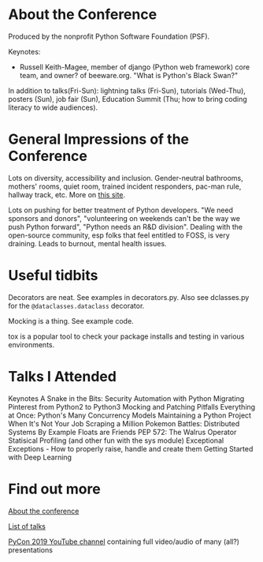 About the Conference
====================

Produced by the nonprofit Python Software Foundation (PSF).

Keynotes:
* Russell Keith-Magee, member of django (Python web framework) core team, and owner? of beeware.org.  "What is Python's Black Swan?"

In addition to talks(Fri-Sun): lightning talks (Fri-Sun), tutorials (Wed-Thu), posters (Sun), job fair (Sun), Education Summit (Thu; how to bring coding literacy to wide audiences).


General Impressions of the Conference
=====================================

Lots on diversity, accessibility and inclusion.  Gender-neutral bathrooms, mothers' rooms, quiet room, trained incident responders, pac-man rule, hallway track, etc.  More on [this site](https://us.pycon.org/2019/about/code-of-conduct/).

Lots on pushing for better treatment of Python developers.  "We need sponsors and donors", "volunteering on weekends can't be the way we push Python forward", "Python needs an R&D division".  Dealing with the open-source community, esp folks that feel entitled to FOSS, is very draining.  Leads to burnout, mental health issues.



Useful tidbits
==============

Decorators are neat.  See examples in decorators.py.  Also see dclasses.py for the `@dataclasses.dataclass` decorator. 

Mocking is a thing.  See example code.

tox is a popular tool to check your package installs and testing in various environments.


Talks I Attended
======================

Keynotes
A Snake in the Bits: Security Automation with Python
Migrating Pinterest from Python2 to Python3
Mocking and Patching Pitfalls
Everything at Once: Python's Many Concurrency Models
Maintaining a Python Project When It's Not Your Job
Scraping a Million Pokemon Battles: Distributed Systems By Example
Floats are Friends
PEP 572: The Walrus Operator
Statisical Profiling (and other fun with the sys module)
Exceptional Exceptions - How to properly raise, handle and create them
Getting Started with Deep Learning


Find out more
=============

[About the conference](https://us.pycon.org/2019/about/)

[List of talks](https://us.pycon.org/2019/schedule/talks/)

[PyCon 2019 YouTube channel](https://www.youtube.com/channel/UCxs2IIVXaEHHA4BtTiWZ2mQ/videos) containing full video/audio of many (all?) presentations
